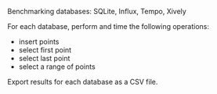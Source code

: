 Benchmarking databases: SQLite, Influx, Tempo, Xively

For each database, perform and time the following operations:
* insert points
* select first point
* select last point
* select a range of points

Export results for each database as a CSV file.
